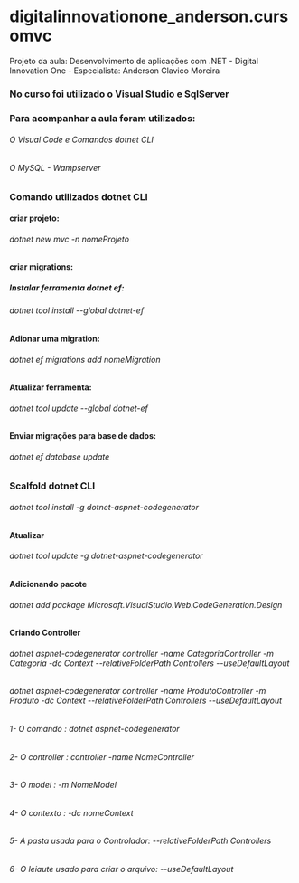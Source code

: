 # digitalinnovationone_anderson.cursomvc
Projeto da aula: Desenvolvimento de aplicações com .NET - Digital Innovation One - Especialista: Anderson Clavico Moreira

### No curso foi utilizado o Visual Studio e SqlServer
### Para acompanhar a aula foram utilizados:
###### O Visual Code e Comandos dotnet CLI
###### O MySQL - Wampserver
### Comando utilizados dotnet CLI

#### criar projeto:
###### dotnet new mvc -n nomeProjeto

#### criar migrations:
##### Instalar ferramenta dotnet ef:
###### dotnet tool install --global dotnet-ef

#### Adionar uma migration:
###### dotnet ef migrations add nomeMigration

#### Atualizar ferramenta:
###### dotnet tool update --global dotnet-ef

#### Enviar migrações para base de dados:
###### dotnet ef database update

### Scalfold dotnet CLI
###### dotnet tool install -g dotnet-aspnet-codegenerator

#### Atualizar
###### dotnet tool update -g dotnet-aspnet-codegenerator

#### Adicionando pacote
###### dotnet add package Microsoft.VisualStudio.Web.CodeGeneration.Design

#### Criando Controller 
###### dotnet aspnet-codegenerator controller -name CategoriaController -m Categoria -dc Context --relativeFolderPath Controllers --useDefaultLayout
###### dotnet aspnet-codegenerator controller -name ProdutoController -m Produto -dc Context --relativeFolderPath Controllers --useDefaultLayout

###### 1- O comando : dotnet aspnet-codegenerator
###### 2- O controller :  controller -name NomeController
###### 3- O model : -m NomeModel
###### 4- O contexto : -dc nomeContext
###### 5- A pasta usada para o Controlador: --relativeFolderPath Controllers
###### 6- O leiaute usado para criar o arquivo: --useDefaultLayout
